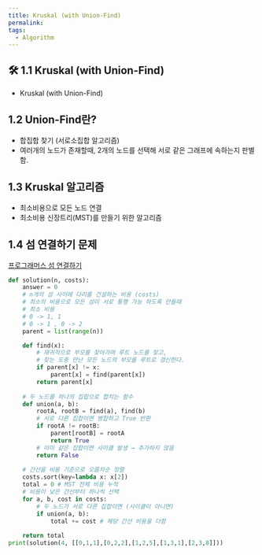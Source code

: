 ```yaml
---
title: Kruskal (with Union-Find)
permalink: 
tags:
  - Algorithm
---
```


## 🛠️ 1.1 Kruskal (with Union-Find)

- Kruskal (with Union-Find)

## 1.2 Union-Find란?

- 합집합 찾기 (서로소집합 알고리즘)
- 여러개의 노드가 존재할때, 2개의 노드를 선택해 서로 같은 그래프에 속하는지 판별함.

## 1.3 Kruskal 알고리즘

- 최소비용으로 모든 노드 연결
- 최소비용 신장트리(MST)를 만들기 위한 알고리즘

## 1.4 섬 연결하기 문제

[프로그래머스 섬 연결하기](https://school.programmers.co.kr/learn/courses/30/lessons/42861) 

```python
def solution(n, costs):
    answer = 0
    # n개의 섬 사이에 다리를 건설하는 비용 (costs)
    # 최소의 비용으로 모든 섬이 서로 통행 가능 하도록 만들때
    # 최소 비용
    # 0 -> 1, 1
    # 0 -> 1 , 0 -> 2
    parent = list(range(n))

    def find(x):
        # 재귀적으로 부모를 찾아가며 루트 노드를 찾고,
        # 찾는 도중 만난 모든 노드의 부모를 루트로 갱신한다.
        if parent[x] != x:
            parent[x] = find(parent[x])
        return parent[x]
    
    # 두 노드를 하나의 집합으로 합치는 함수
    def union(a, b):
        rootA, rootB = find(a), find(b)
        # 서로 다른 집합이면 병합하고 True 반환
        if rootA != rootB:
            parent[rootB] = rootA
            return True
        # 이미 같은 집합이면 사이클 발생 → 추가하지 않음
        return False
    
    # 간선을 비용 기준으로 오름차순 정렬
    costs.sort(key=lambda x: x[2])
    total = 0 # MST 전체 비용 누적
    # 비용이 낮은 간선부터 하나씩 선택
    for a, b, cost in costs:
        # 두 노드가 서로 다른 집합이면 (사이클이 아니면)
        if union(a, b):
            total += cost # 해당 간선 비용을 더함
    
    return total
print(solution(4, [[0,1,1],[0,2,2],[1,2,5],[1,3,1],[2,3,8]]))

```